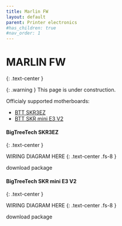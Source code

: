 ```yaml
---
title: Marlin FW
layout: default
parent: Printer electronics
#has_children: true
#nav_order: 1
---
```

# MARLIN FW
{: .text-center }

{: .warning }
This page is under construction.

Officialy supported motherboards:
- [BTT SKR3EZ]
- [BTT SKR mini E3 V2]

#### BigTreeTech SKR3EZ
{: .text-center }

WIRING DIAGRAM HERE
{: .text-center .fs-8 }

download package

#### BigTreeTech SKR mini E3 V2
{: .text-center }

WIRING DIAGRAM HERE
{: .text-center .fs-8 }

download package

[BTT SKR3EZ]: https://rh3d.xyz/marlin.html#bigtreetech-skr3ez
[BTT SKR mini E3 V2]: https://rh3d.xyz/marlin.html#bigtreetech-skr-mini-e3-v2
